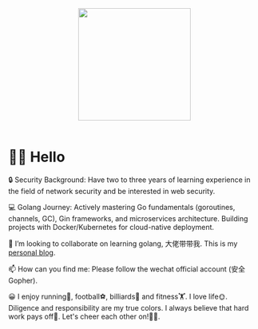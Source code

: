 <div align="center">

  <!-- knock code pictures 敲代码的图片 -->
  <picture>
    <source media="(prefers-color-scheme: dark)" srcset="https://cdn.jsdelivr.net/gh/sun0225SUN/sun0225SUN/assets/images/coding.gif" />
    <source media="(prefers-color-scheme: light)" srcset="https://cdn.jsdelivr.net/gh/sun0225SUN/sun0225SUN/assets/images/developer.svg" height="225px" />
    <img src="https://cdn.jsdelivr.net/gh/sun0225SUN/sun0225SUN/assets/images/coding.gif" />
  </picture>

  <!-- for beauty 留个空行好看点 -->
  <div>&nbsp;</div>

</div>

#  🙋‍♂️ Hello

🔒 Security Background: Have two to three years of learning experience in the field of network security and be interested in web security.

💻 Golang Journey: Actively mastering Go fundamentals (goroutines, channels, GC), Gin frameworks, and microservices architecture. Building projects with Docker/Kubernetes for cloud-native deployment.

👯 I’m looking to collaborate on learning golang, 大佬带带我. This is my [personal blog](http://dszqbsm.github.io).

📫 How can you find me: Please follow the wechat official account (安全Gopher).

😀 I enjoy running🏃, football⚽️, billiards🎱 and fitness🏋️. I love life🌞. Diligence and responsibility are my true colors. I always believe that hard work pays off💪. Let's cheer each other on!👨‍🎓.
